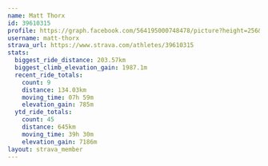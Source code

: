 ```yaml
---
name: Matt Thorx
id: 39610315
profile: https://graph.facebook.com/564195000748478/picture?height=256&width=256
username: matt-thorx
strava_url: https://www.strava.com/athletes/39610315
stats:
  biggest_ride_distance: 203.57km
  biggest_climb_elevation_gain: 1987.1m
  recent_ride_totals:
    count: 9
    distance: 134.03km
    moving_time: 07h 59m
    elevation_gain: 785m
  ytd_ride_totals:
    count: 45
    distance: 645km
    moving_time: 39h 30m
    elevation_gain: 7186m
layout: strava_member
--- 
```

